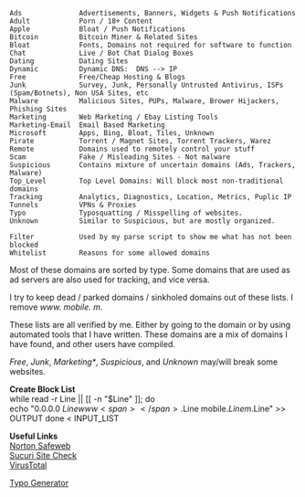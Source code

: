    Ads              Advertisements, Banners, Widgets & Push Notifications  
    Adult            Porn / 18+ Content  
    Apple            Bloat / Push Notifications  
    Bitcoin          Bitcoin Miner & Related Sites  
    Bloat            Fonts, Domains not required for software to function  
    Chat             Live / Bot Chat Dialog Boxes  
    Dating           Dating Sites  
    Dynamic          Dynamic DNS:  DNS --> IP  
    Free             Free/Cheap Hosting & Blogs  
    Junk             Survey, Junk, Personally Untrusted Antivirus, ISPs (Spam/Botnets), Non USA Sites, etc  
    Malware          Malicious Sites, PUPs, Malware, Brower Hijackers, Phishing Sites  
    Marketing        Web Marketing / Ebay Listing Tools  
    Marketing-Email  Email Based Marketing  
    Microsoft        Apps, Bing, Bloat, Tiles, Unknown  
    Pirate           Torrent / Magnet Sites, Torrent Trackers, Warez  
    Remote           Domains used to remotely control your stuff  
    Scam             Fake / Misleading Sites - Not malware  
    Suspicious       Contains mixture of uncertain domains (Ads, Trackers, Malware)  
    Top_Level        Top Level Domains: Will block most non-traditional domains  
    Tracking         Analytics, Diagnostics, Location, Metrics, Puplic IP  
    Tunnels          VPNs & Proxies
    Typo             Typosquatting / Misspelling of websites.  
    Unknown          Similar to Suspicious, but are mostly organized.  
  
    Filter           Used by my parse script to show me what has not been blocked
    Whitelist        Reasons for some allowed domains  

Most of these domains are sorted by type. Some domains that are used as ad servers are also used for tracking, and vice versa.  

I try to keep dead / parked domains / sinkholed domains out of these lists. I remove _www<span></span>._ _mobile._ _m._  

These lists are all verified by me. Either by going to the domain or by using automated tools that I have written. These domains are a mix of domains I have found, and other users have compiled.  
  
  
_Free_, _Junk_, _Marketing*_, _Suspicious_, and _Unknown_ may/will break some websites.
  
  
**Create Block List**  
  while read -r Line || [[ -n "$Line" ]]; do  
  echo "0.0.0.0 $Line www<span></span>.$Line mobile.$Line m.$Line" >> OUTPUT
  done < INPUT_LIST
  
  
__**Useful Links**__  
[Norton Safeweb](https://safeweb.norton.com/)  
[Sucuri Site Check](https://sitecheck.sucuri.net/)  
[VirusTotal](https://www.virustotal.com/gui/home/url)  
  
[Typo Generator](http://domaincheckplugin.com/typo)

